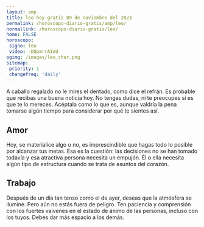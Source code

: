 ```yaml
---
layout: amp
title: leo hoy gratis 09 de noviembre del 2023 
permalink: /horoscopo-diario-gratis/amp/leo/
normallink: /horoscopo-diario-gratis/leo/
home: FALSE
horoscopo:
 signo: leo
 video: -DQpmrrAIeU
ogimg: /images/leo_char.png
sitemap:
 priority: 1
 changefreq: 'daily'
---
```



A caballo regalado no le mires el dentado, como dice el refrán. Es probable que recibas una buena noticia hoy. No tengas dudas, ni te preocupes si es que te lo mereces. Acéptala como lo que es, aunque valdría la pena tomarse algún tiempo para considerar por qué te sientes así.

## Amor

Hoy, se materialice algo o no, es imprescindible que hagas todo lo posible por alcanzar tus metas. Esa es la cuestión: las decisiones no se han tomado todavía y esa atractiva persona necesita un empujón. Él o ella necesita algún tipo de estructura cuando se trata de asuntos del corazón.

## Trabajo

Después de un día tan tenso como el de ayer, deseas que la atmósfera se ilumine. Pero aún no estás fuera de peligro. Ten paciencia y comprensión con los fuertes vaivenes en el estado de ánimo de las personas, incluso con los tuyos. Debes dar más espacio a los demás.
